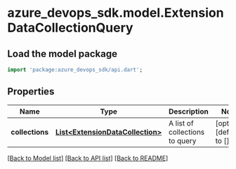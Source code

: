 # azure_devops_sdk.model.ExtensionDataCollectionQuery

## Load the model package
```dart
import 'package:azure_devops_sdk/api.dart';
```

## Properties
Name | Type | Description | Notes
------------ | ------------- | ------------- | -------------
**collections** | [**List&lt;ExtensionDataCollection&gt;**](ExtensionDataCollection.md) | A list of collections to query | [optional] [default to []]

[[Back to Model list]](../README.md#documentation-for-models) [[Back to API list]](../README.md#documentation-for-api-endpoints) [[Back to README]](../README.md)


